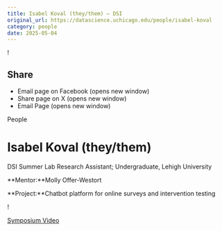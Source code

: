 ```yaml
---
title: Isabel Koval (they/them) – DSI
original_url: https://datascience.uchicago.edu/people/isabel-koval
category: people
date: 2025-05-04
---
```


<!-- Table-like structure detected -->

!

## Share

* Email page on Facebook (opens new window)
* Share page on X (opens new window)
* Email Page (opens new window)

<!-- Table-like structure detected -->

People

# Isabel Koval (they/them)

DSI Summer Lab Research Assistant; Undergraduate, Lehigh University

**Mentor:**Molly Offer-Westort

**Project:**Chatbot platform for online surveys and intervention testing

!

[Symposium Video](https://youtu.be/LMX65lFjuAg)